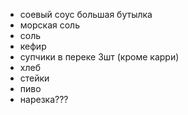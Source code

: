 - соевый соус большая бутылка
- морская соль
- соль
- кефир
- супчики в переке 3шт (кроме карри)
- хлеб
- стейки
- пиво
- нарезка???